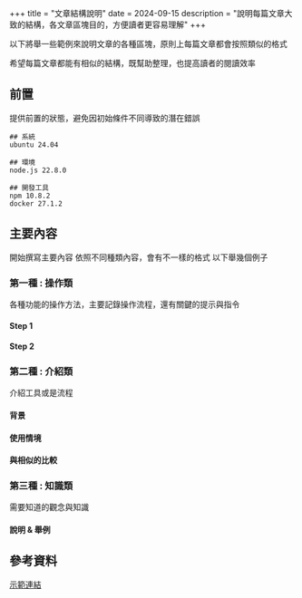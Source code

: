 +++
title = "文章結構說明"
date = 2024-09-15
description = "說明每篇文章大致的結構，各文章區塊目的，方便讀者更容易理解"
+++

以下將舉一些範例來說明文章的各種區塊，原則上每篇文章都會按照類似的格式

希望每篇文章都能有相似的結構，既幫助整理，也提高讀者的閱讀效率

## 前置

提供前置的狀態，避免因初始條件不同導致的潛在錯誤

```
## 系統
ubuntu 24.04

## 環境
node.js 22.8.0

## 開發工具
npm 10.8.2
docker 27.1.2
```

## 主要內容

開始撰寫主要內容
依照不同種類內容，會有不一樣的格式
以下舉幾個例子

### 第一種 : 操作類

各種功能的操作方法，主要記錄操作流程，還有關鍵的提示與指令

#### Step 1

#### Step 2


### 第二種 : 介紹類

介紹工具或是流程

#### 背景

#### 使用情境

#### 與相似的比較


### 第三種 : 知識類

需要知道的觀念與知識

#### 說明 & 舉例


## 參考資料
[示範連結](https://example.com)

